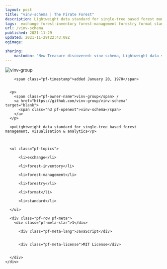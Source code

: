 ```yaml
---
layout: post
title: "vinv-schema | The Pirate Forest"
description: Lightweight data standard for single-tree based forest management, visualisation & analytics
tags:  exchange forest-inventory forest-management forestry format standard
url: /vinv-schema
published: 2021-11-29
updated: 2021-11-29T22:43:08Z
ogimage: 

sharing:
    mastodon: "New Treasure discovered: vinv-schema, Lightweight data standard for single-tree based forest management, visualisation & analytics"
---
```

<div class="pf-night-sky-spacer">
    <div id="pf-night-sky" data-stars="1" data-owner="vinv-group" data-repo="vinv-schema"></div>
    <div class="">
        <dialog>
            Inhalt des Dialogs
        </dialog>
    </div>
</div>


<div class="pf-row pf-pirate pf-small-column" data-pirate-id="NT0raUzgXDI3rRiBbAc3p">
    <div>
      <!--<a href="https://github.com/vinv-group" target="blank">-->
        <div class="pf-pirate-avatar">
          <div class="pf-cross pf-clickable"  onclick="collect('NT0raUzgXDI3rRiBbAc3p'); return false;"></div>
          <img src="https://avatars.githubusercontent.com/u/83590718?v=4" title="vinv-group" alt="vinv-group"/>
      </div>
      <!--</a>
      <div class="pf-pirate-actions">
        <a class="pf-treasure-add"  title="save in my treasure chest" onclick="collect('NT0raUzgXDI3rRiBbAc3p'); return false;" href="#">
          <img src="./assets/coin.svg" alt="treasure"/>
        </a>
        <a class="pf-treasure-remove" onclick="throwAway('NT0raUzgXDI3rRiBbAc3p'); return false;">remove</a>
      </div>-->
    </div>
    <div class="pf-ship">
      
        <span class="pf-timestamp">added January 20, 1970</span>
      
      
      <p>
        <span class="pf-owner-name">vinv-group</span> / 
        <a href="https://github.com/vinv-group/vinv-schema" target="blank">
          <span class="h3 pf-openext">vinv-schema</span>
        </a>
      </p>

      <p>Lightweight data standard for single-tree based forest management, visualisation & analytics</p>

      

      <ul class="pf-topics">
        
          <li>exchange</li>
        
          <li>forest-inventory</li>
        
          <li>forest-management</li>
        
          <li>forestry</li>
        
          <li>format</li>
        
          <li>standard</li>
        
      </ul>

      <div class="pf-row pf-meta">
        <div class="pf-meta-star">1</div>
        
          <div class="pf-meta-lang">JavaScript</div>
        
        
          <div class="pf-meta-license">MIT License</div>
        
        
      </div>
    </div>
  </div>
